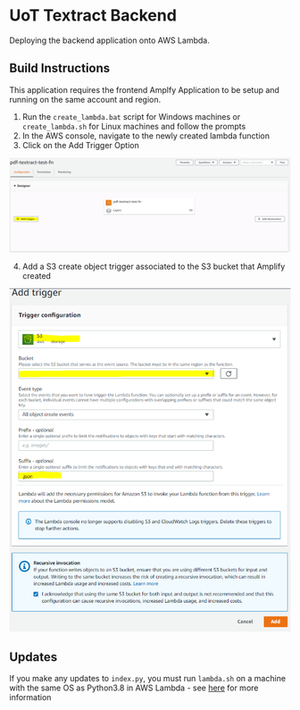 # UoT Textract Backend 
Deploying the backend application onto AWS Lambda. 

## Build Instructions 
This application requires the frontend Amplfy Application to be setup and running on the same account and region. 
1. Run the `create_lambda.bat` script for Windows machines or `create_lambda.sh` for Linux machines and follow the prompts 
2. In the AWS console, navigate to the newly created lambda function
3. Click on the Add Trigger Option 

![Add Trigger](images/lambda_trigger.PNG)

4. Add a S3 create object trigger associated to the S3 bucket that Amplify created 

![Trigger Configuration](images/lambda_trigger_2.PNG)


## Updates
If you make any updates to `index.py`, you must run `lambda.sh` on a machine with the same OS as Python3.8 in AWS Lambda 
    - see [here](https://docs.aws.amazon.com/lambda/latest/dg/lambda-python.html) for more information
